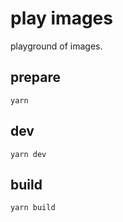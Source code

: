 # play images

playground of images.

## prepare

```
yarn
```

## dev

```shell
yarn dev
```

## build

```shell
yarn build
```
